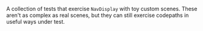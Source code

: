 A collection of tests that exercise `NavDisplay` with toy custom scenes.
These aren't as complex as real scenes, but they can still exercise codepaths in useful ways
under test.
